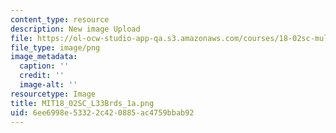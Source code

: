 ```yaml
---
content_type: resource
description: New image Upload
file: https://ol-ocw-studio-app-qa.s3.amazonaws.com/courses/18-02sc-multivariable-calculus-fall-2010/6ee6998e53322c420885ac4759bbab92_MIT18_02SC_L33Brds_1a.png
file_type: image/png
image_metadata:
  caption: ''
  credit: ''
  image-alt: ''
resourcetype: Image
title: MIT18_02SC_L33Brds_1a.png
uid: 6ee6998e-5332-2c42-0885-ac4759bbab92
---
```

